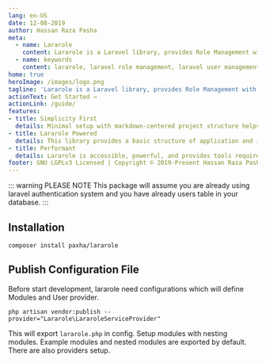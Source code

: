 ```yaml
---
lang: en-US
date: 12-08-2019
author: Hassan Raza Pasha
meta:
  - name: Lararole
    content: Lararole is a Laravel library, provides Role Management with permissions. Basically this library provides a basic structure of application and instructions to use it. Using this manageable structure you can build large and robust applications.Lararole is accessible, powerful, and provides tools required for large, robust applications. Each module belongs to any role and that role has read or write permission. User can't visit module any page without any permission. Even Without write permission User can't perform any action like create, update or delete. These permissions are controlled by middleware permission.read and permission.write.
  - name: keywords
    content: lararole, laravel role management, laravel user management, laravel library, laravel package, laravel management system
home: true
heroImage: /images/logo.png
tagline: 'Lararole is a Laravel library, provides Role Management with permissions.'
actionText: Get Started →
actionLink: /guide/
features:
- title: Simplicity First
  details: Minimal setup with markdown-centered project structure helps you focus on writing.
- title: Lararole Powered
  details: This library provides a basic structure of application and instructions to use it. Using this manageable structure you can build large and robust applications.
- title: Performant
  details: Lararole is accessible, powerful, and provides tools required for large, robust applications.
footer: GNU LGPLv3 Licensed | Copyright © 2019-Present Hassan Raza Pasha
---
```


::: warning PLEASE NOTE
  This package will assume you are already using laravel authentication system and you have already users table in your database.
:::

## Installation

    composer install paxha/lararole
    
## Publish Configuration File

Before start development, lararole need configurations which will define Modules and User provider.

    php artisan vendor:publish --provider="Lararole\LararoleServiceProvider"
    
This will export `lararole.php` in config. Setup modules with nesting modules. Example modules and nested modules are exported by default.
There are also providers setup.